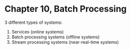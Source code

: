 # Chapter 10, Batch Processing

3 different types of systems:
<ol>
    <li>Services (online systems)</li>
    <li>Batch processing systems (offline systems)</li>
    <li>Stream processing systems (near-real-time systems)</li>
</ol>